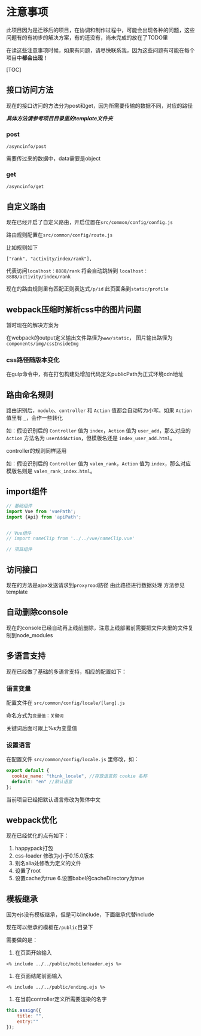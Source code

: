 # 注意事项

此项目因为是迁移后的项目，在协调和制作过程中，可能会出现各种的问题，这些问题有的有初步的解决方案，有的还没有，尚未完成的放在了TODO里

在读这些注意事项时候，如果有问题，请尽快联系我，因为这些问题有可能在每个项目中**都会出现**！



[TOC]



## 接口访问方法

现在的接口访问的方法分为post和get，因为所需要传输的数据不同，对应的路径

***具体方法请参考项目目录里的template文件夹***

### post

`/asyncinfo/post`

需要传过来的数据中，data需要是object

### get

`/asyncinfo/get`

## 自定义路由

现在已经开启了自定义路由，开启位置在`src/common/config/config.js`

路由规则配置在`src/common/config/route.js`

比如规则如下

```
["rank", "activity/index/rank"],
```

代表访问`localhost：8888/rank` 将会自动跳转到 `localhost：8888/activity/index/rank`



现在的路由规则里有匹配正则表达式`/p/id` 此页面条到`static/profile`

## webpack压缩时解析css中的图片问题

暂时现在的解决方案为

在webpack的output定义输出文件路径为`www/static`， 图片输出路径为`components/img/cssInsideImg` 



### css路径随版本变化

在gulp命令中，有在打包构建处增加代码定义publicPath为正式环境cdn地址

## 路由命名规则

路由识别后，`module`、`controller` 和 `Action` 值都会自动转为小写。如果 `Action` 值里有 `_`，会作一些转化

如：假设识别后的 `Controller` 值为 `index`，`Action` 值为 `user_add`，那么对应的 `Action` 方法名为 `userAddAction`，但模版名还是 `index_user_add.html`。

controller的规则同样适用

如：假设识别后的 `Controller` 值为 `valen_rank`，`Action` 值为 `index`，那么对应模版名则是 `valen_rank_index.html`。







## import组件

```javascript
// 基础组件
import Vue from 'vuePath';
import {Api} from 'apiPath';


// Vue组件
// import nameClip from '../../vue/nameClip.vue'

// 项目组件
```



## 访问接口

现在的方法是ajax发送请求到`proxyroad`路径 由此路径进行数据处理
方法参见template





## 自动删除console

现在的console已经自动再上线前删除，注意上线部署前需要把文件夹里的文件复制到node_modules



## 多语言支持

现在已经做了基础的多语言支持，相应的配置如下：

### 语言变量

配置文件在 `src/common/config/locale/[lang].js`

命名方式为`变量值：关键词`

关键词后面可跟上%s为变量值

### 设置语言

在配置文件 `src/common/config/locale.js` 里修改，如：

```javascript
export default {
  cookie_name: "think_locale", //存放语言的 cookie 名称
  default: "en" //默认语言
};
```

当前项目已经把默认语言修改为繁体中文

## webpack优化

现在已经优化的点有如下：

1. happypack打包
2. css-loader 修改为小于0.15.0版本
3. 别名alia处修改为定义的文件
4. 设置了root
5. 设置cache为true
   6.设置babel的cacheDirectory为true

## 模板继承

因为ejs没有模板继承，但是可以include，下面继承代替include

现在可以继承的模板在`/public`目录下

需要做的是：

1. 在页面开始输入

```ejs
<% include ../../public/mobileHeader.ejs %>
```

1. 在页面结尾</body>前面输入

```ejs
<% include ../../public/ending.ejs %>
```

1. 在当前controller定义所需要渲染的名字

```javascript
this.assign({
	title: "",
	entry:""
});
```
